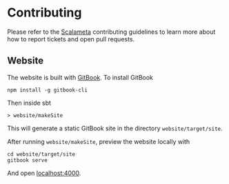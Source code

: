# Contributing

Please refer to the [Scalameta](https://github.com/scalameta/scalameta/blob/master/CONTRIBUTING.md)
contributing guidelines to learn more about how to report tickets and open pull requests.

## Website

The website is built with [GitBook](https://www.npmjs.com/package/gitbook-cli).
To install GitBook

```
npm install -g gitbook-cli
```

Then inside sbt

```
> website/makeSite
```
This will generate a static GitBook site in the directory `website/target/site`.

After running `website/makeSite`, preview the website locally with

```
cd website/target/site
gitbook serve
```
And open [localhost:4000](http://localhost:4000).


